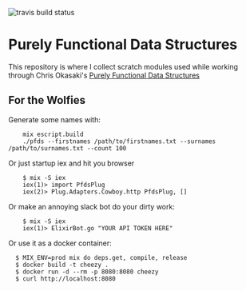 ![travis build status](https://travis-ci.org/influenza/pfds.svg?branch=master)


# Purely Functional Data Structures

This repository is where I collect scratch modules used while working through
Chris Okasaki's [Purely Functional Data Structures](https://www.amazon.com/Purely-Functional-Structures-Chris-Okasaki/dp/0521663504)


## For the Wolfies

Generate some names with:

        mix escript.build
        ./pfds --firstnames /path/to/firstnames.txt --surnames /path/to/surnames.txt --count 100

Or just startup iex and hit you browser

        $ mix -S iex
        iex(1)> import PfdsPlug
        iex(2)> Plug.Adapters.Cowboy.http PfdsPlug, []

Or make an annoying slack bot do your dirty work:

        $ mix -S iex
        iex(1)> ElixirBot.go "YOUR API TOKEN HERE"

Or use it as a docker container:

```
  $ MIX_ENV=prod mix do deps.get, compile, release
  $ docker build -t cheezy .
  $ docker run -d --rm -p 8080:8080 cheezy
  $ curl http://localhost:8080
```
